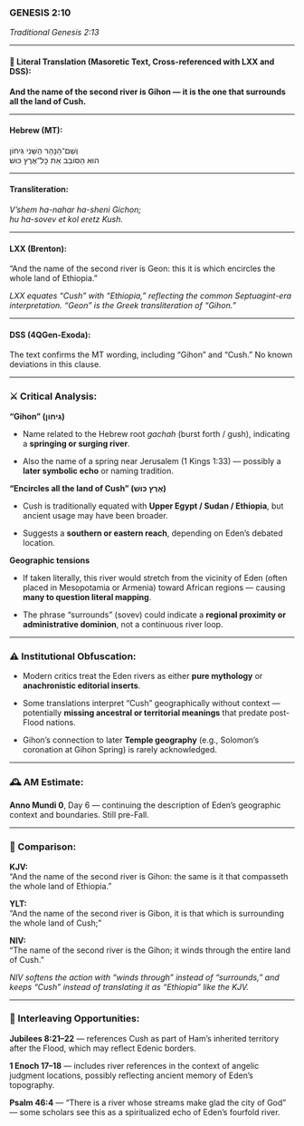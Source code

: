 ### **GENESIS 2:10**

_Traditional Genesis 2:13_

---

#### 📜 Literal Translation (Masoretic Text, Cross-referenced with LXX and DSS):

**And the name of the second river is Gihon — it is the one that surrounds all the land of Cush.**

---

#### Hebrew (MT):

וְשֵׁם־הַנָּהָר הַשֵּׁנִי גִּיחוֹן  
הוּא הַסּוֹבֵב אֵת כָּל־אֶרֶץ כּוּשׁ

---

#### Transliteration:

_V’shem ha-nahar ha-sheni Gichon;  
hu ha-sovev et kol eretz Kush._

---

#### LXX (Brenton):

“And the name of the second river is Geon: this it is which encircles the whole land of Ethiopia.”

_LXX equates “Cush” with “Ethiopia,” reflecting the common Septuagint-era interpretation. “Geon” is the Greek transliteration of “Gihon.”_

---

#### DSS (4QGen-Exoda):

The text confirms the MT wording, including “Gihon” and “Cush.” No known deviations in this clause.

---

### ⚔️ Critical Analysis:

**“Gihon” (גִּיחוֹן)**

- Name related to the Hebrew root _gachah_ (burst forth / gush), indicating a **springing or surging river**.
    
- Also the name of a spring near Jerusalem (1 Kings 1:33) — possibly a **later symbolic echo** or naming tradition.
    

**“Encircles all the land of Cush” (אֶרֶץ כּוּשׁ)**

- Cush is traditionally equated with **Upper Egypt / Sudan / Ethiopia**, but ancient usage may have been broader.
    
- Suggests a **southern or eastern reach**, depending on Eden’s debated location.
    

**Geographic tensions**

- If taken literally, this river would stretch from the vicinity of Eden (often placed in Mesopotamia or Armenia) toward African regions — causing **many to question literal mapping**.
    
- The phrase “surrounds” (sovev) could indicate a **regional proximity or administrative dominion**, not a continuous river loop.
    

---

### ⚠️ Institutional Obfuscation:

- Modern critics treat the Eden rivers as either **pure mythology** or **anachronistic editorial inserts**.
    
- Some translations interpret “Cush” geographically without context — potentially **missing ancestral or territorial meanings** that predate post-Flood nations.
    
- Gihon’s connection to later **Temple geography** (e.g., Solomon’s coronation at Gihon Spring) is rarely acknowledged.
    

---

### 🕰️ AM Estimate:

**Anno Mundi 0**, Day 6 — continuing the description of Eden’s geographic context and boundaries. Still pre-Fall.

---

### 📖 Comparison:

**KJV:**  
“And the name of the second river is Gihon: the same is it that compasseth the whole land of Ethiopia.”

**YLT:**  
“And the name of the second river is Gibon, it is that which is surrounding the whole land of Cush;”

**NIV:**  
“The name of the second river is the Gihon; it winds through the entire land of Cush.”

_NIV softens the action with “winds through” instead of “surrounds,” and keeps “Cush” instead of translating it as “Ethiopia” like the KJV._

---

### 🔗 Interleaving Opportunities:

**Jubilees 8:21–22** — references Cush as part of Ham’s inherited territory after the Flood, which may reflect Edenic borders.

**1 Enoch 17–18** — includes river references in the context of angelic judgment locations, possibly reflecting ancient memory of Eden’s topography.

**Psalm 46:4** — “There is a river whose streams make glad the city of God” — some scholars see this as a spiritualized echo of Eden’s fourfold river.